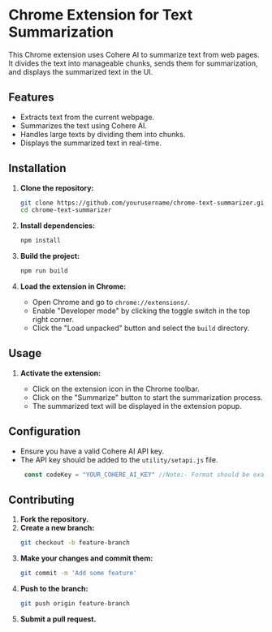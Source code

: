 
# Chrome Extension for Text Summarization

This Chrome extension uses Cohere AI to summarize text from web pages. It divides the text into manageable chunks, sends them for summarization, and displays the summarized text in the UI.

## Features

- Extracts text from the current webpage.
- Summarizes the text using Cohere AI.
- Handles large texts by dividing them into chunks.
- Displays the summarized text in real-time.

## Installation

1. **Clone the repository:**

   ```bash
   git clone https://github.com/yourusername/chrome-text-summarizer.git
   cd chrome-text-summarizer
   ```

2. **Install dependencies:**

   ```bash
   npm install
   ```

3. **Build the project:**

   ```bash
   npm run build
   ```

4. **Load the extension in Chrome:**

   - Open Chrome and go to `chrome://extensions/`.
   - Enable "Developer mode" by clicking the toggle switch in the top right corner.
   - Click the "Load unpacked" button and select the `build` directory.

## Usage

1. **Activate the extension:**

   - Click on the extension icon in the Chrome toolbar.
   - Click on the "Summarize" button to start the summarization process.
   - The summarized text will be displayed in the extension popup.

## Configuration

- Ensure you have a valid Cohere AI API key.
- The API key should be added to the `utility/setapi.js` file.
    ```js
     const codeKey = "YOUR_COHERE_AI_KEY" //Note:- Format should be exactly same, We use regex for key extraction. 
    ```

## Contributing

1. **Fork the repository.**
2. **Create a new branch:**
   ```bash
   git checkout -b feature-branch
   ```
3. **Make your changes and commit them:**
   ```bash
   git commit -m 'Add some feature'
   ```
4. **Push to the branch:**
   ```bash
   git push origin feature-branch
   ```
5. **Submit a pull request.**


